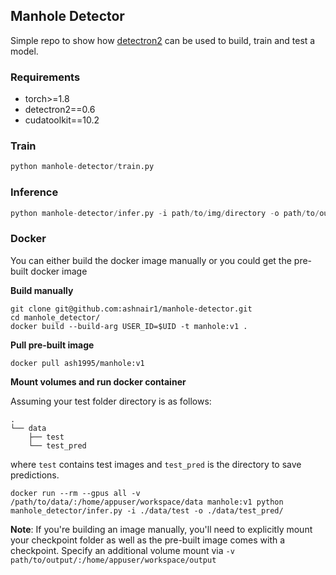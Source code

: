 ## Manhole Detector

Simple repo to show how [detectron2](https://github.com/facebookresearch/detectron2) can be used to build, train and test a model.

### Requirements

- torch>=1.8
- detectron2==0.6
- cudatoolkit==10.2

### Train

```python
python manhole-detector/train.py
```

### Inference

```python
python manhole-detector/infer.py -i path/to/img/directory -o path/to/output/directory
```

### Docker

You can either build the docker image manually or you could get the pre-built docker image

**Build manually**
```
git clone git@github.com:ashnair1/manhole-detector.git
cd manhole_detector/
docker build --build-arg USER_ID=$UID -t manhole:v1 .
```

**Pull pre-built image**
```
docker pull ash1995/manhole:v1
```


**Mount volumes and run docker container**

Assuming your test folder directory is as follows:
```
.
└── data
    ├── test
    └── test_pred
```
where `test` contains test images and `test_pred` is the directory to save predictions.

```
docker run --rm --gpus all -v /path/to/data/:/home/appuser/workspace/data manhole:v1 python manhole_detector/infer.py -i ./data/test -o ./data/test_pred/
```
**Note**: If you're building an image manually, you'll need to explicitly mount your checkpoint folder as well as the pre-built image comes with a checkpoint. Specify an additional volume mount via `-v path/to/output/:/home/appuser/workspace/output`




